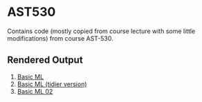 # AST530

Contains code (mostly copied from course lecture with some little modifications) from course AST-530.

## Rendered Output

1. [Basic ML](https://shafayetshafee.github.io/ast530/basic_ml_01.html)
2. [Basic ML (tidier version)](https://shafayetshafee.github.io/ast530/basic_ml_01_tidy.html)
3. [Basic ML 02](https://shafayetshafee.github.io/ast530/basic_ml_02.html)
